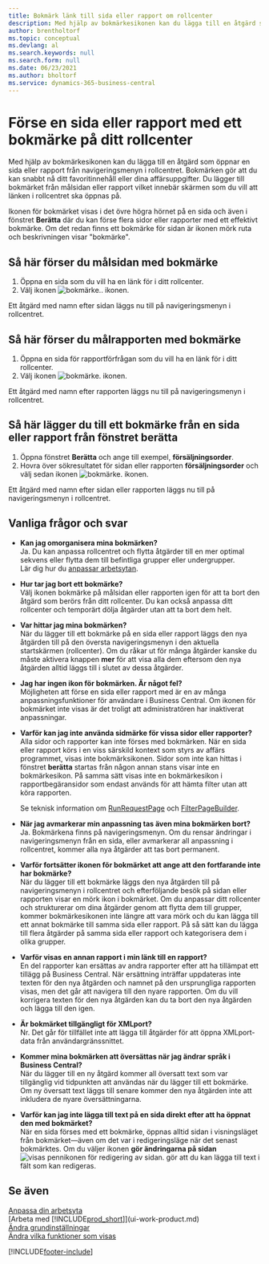 ```yaml
---
title: Bokmärk länk till sida eller rapport om rollcenter
description: Med hjälp av bokmärkesikonen kan du lägga till en åtgärd som öppnar en sida eller rapport från navigeringsmenyn i rollcentret.
author: brentholtorf
ms.topic: conceptual
ms.devlang: al
ms.search.keywords: null
ms.search.form: null
ms.date: 06/23/2021
ms.author: bholtorf
ms.service: dynamics-365-business-central
---
```


# Förse en sida eller rapport med ett bokmärke på ditt rollcenter
Med hjälp av bokmärkesikonen kan du lägga till en åtgärd som öppnar en sida eller rapport från navigeringsmenyn i rollcentret. Bokmärken gör att du kan snabbt nå ditt favoritinnehåll eller dina affärsuppgifter. Du lägger till bokmärket från målsidan eller rapport vilket innebär skärmen som du vill att länken i rollcentret ska öppnas på.

Ikonen för bokmärket visas i det övre högra hörnet på en sida och även i fönstret **Berätta** där du kan förse flera sidor eller rapporter med ett effektivt bokmärke. Om det redan finns ett bokmärke för sidan är ikonen mörk ruta och beskrivningen visar "bokmärke".

## Så här förser du målsidan med bokmärke
1. Öppna en sida som du vill ha en länk för i ditt rollcenter.
2. Välj ikonen ![bokmärke.](media/ui_bookmark_icon.png "Bokmärke"). ikonen.

Ett åtgärd med namn efter sidan läggs nu till på navigeringsmenyn i rollcentret.

## Så här förser du målrapporten med bokmärke
1. Öppna en sida för rapportförfrågan som du vill ha en länk för i ditt rollcenter.
2. Välj ikonen ![bokmärke.](media/ui_bookmark_icon.png "Bokmärke") ikonen.

Ett åtgärd med namn efter rapporten läggs nu till på navigeringsmenyn i rollcentret.

## Så här lägger du till ett bokmärke från en sida eller rapport från fönstret berätta
1. Öppna fönstret **Berätta** och ange till exempel, **försäljningsorder**.
2. Hovra över sökresultatet för sidan eller rapporten **försäljningsorder** och välj sedan ikonen ![bokmärke.](media/ui_bookmark_icon.png "Bokmärke") ikonen.

Ett åtgärd med namn efter sidan eller rapporten läggs nu till på navigeringsmenyn i rollcentret.


## Vanliga frågor och svar  

- **Kan jag omorganisera mina bokmärken?**  
Ja. Du kan anpassa rollcentret och flytta åtgärder till en mer optimal sekvens eller flytta dem till befintliga grupper eller undergrupper.  
Lär dig hur du [anpassar arbetsytan](ui-personalization-user.md).

- **Hur tar jag bort ett bokmärke?**  
Välj ikonen bokmärke på målsidan eller rapporten igen för att ta bort den åtgärd som berörs från ditt rollcenter. Du kan också anpassa ditt rollcenter och temporärt dölja åtgärder utan att ta bort dem helt.

- **Var hittar jag mina bokmärken?**  
När du lägger till ett bokmärke på en sida eller rapport läggs den nya åtgärden till på den översta navigeringsmenyn i den aktuella startskärmen (rollcenter). Om du råkar ut för många åtgärder kanske du måste aktivera knappen **mer** för att visa alla dem eftersom den nya åtgärden alltid läggs till i slutet av dessa åtgärder.
<!-- Should we add a screenshot here? -->

- **Jag har ingen ikon för bokmärken. Är något fel?**  
Möjligheten att förse en sida eller rapport med är en av många anpassningsfunktioner för användare i Business Central. Om ikonen för bokmärket inte visas är det troligt att administratören har inaktiverat anpassningar.

- **Varför kan jag inte använda sidmärke för vissa sidor eller rapporter?**  
Alla sidor och rapporter kan inte förses med bokmärken. När en sida eller rapport körs i en viss särskild kontext som styrs av affärs programmet, visas inte bokmärksikonen. Sidor som inte kan hittas i fönstret **berätta** startas från någon annan stans visar inte en bokmärkesikon. På samma sätt visas inte en bokmärkesikon i rapportbegäransidor som endast används för att hämta filter utan att köra rapporten.

  Se teknisk information om [RunRequestPage](/dynamics365/business-central/dev-itpro/developer/methods-auto/report/reportinstance-runrequestpage-method) och [FilterPageBuilder](/dynamics365/business-central/dev-itpro/developer/methods-auto/filterpagebuilder/filterpagebuilder-data-type).

- **När jag avmarkerar min anpassning tas även mina bokmärken bort?**  
Ja. Bokmärkena finns på navigeringsmenyn. Om du rensar ändringar i navigeringsmenyn från en sida, eller avmarkerar all anpassning i rollcentret, kommer alla nya åtgärder att tas bort permanent.

- **Varför fortsätter ikonen för bokmärket att ange att den fortfarande inte har bokmärke?**  
När du lägger till ett bokmärke läggs den nya åtgärden till på navigeringsmenyn i rollcentret och efterföljande besök på sidan eller rapporten visar en mörk ikon i bokmärket. Om du anpassar ditt rollcenter och strukturerar om dina åtgärder genom att flytta dem till grupper, kommer bokmärkesikonen inte längre att vara mörk och du kan lägga till ett annat bokmärke till samma sida eller rapport. På så sätt kan du lägga till flera åtgärder på samma sida eller rapport och kategorisera dem i olika grupper.

- **Varför visas en annan rapport i min länk till en rapport?**  
En del rapporter kan ersättas av andra rapporter efter att ha tillämpat ett tillägg på Business Central. När ersättning inträffar uppdateras inte texten för den nya åtgärden och namnet på den ursprungliga rapporten visas, men det går att navigera till den nyare rapporten. Om du vill korrigera texten för den nya åtgärden kan du ta bort den nya åtgärden och lägga till den igen.
<!-- For more information on report substitution, see this link UNAVAILABLE AT THIS TIME -->

- **Är bokmärket tillgängligt för XMLport?**  
Nr. Det går för tillfället inte att lägga till åtgärder för att öppna XMLport-data från användargränssnittet.

- **Kommer mina bokmärken att översättas när jag ändrar språk i Business Central?**  
När du lägger till en ny åtgärd kommer all översatt text som var tillgänglig vid tidpunkten att användas när du lägger till ett bokmärke. Om ny översatt text läggs till senare kommer den nya åtgärden inte att inkludera de nyare översättningarna.

- **Varför kan jag inte lägga till text på en sida direkt efter att ha öppnat den med bokmärket?**<br> När en sida förses med ett bokmärke, öppnas alltid sidan i visningsläget från bokmärket&mdash;även om det var i redigeringsläge när det senast bokmärktes. Om du väljer ikonen **gör ändringarna på sidan** ![visas pennikonen för redigering av sidan.](media/edit-pencil.png) gör att du kan lägga till text i fält som kan redigeras.


## Se även
[Anpassa din arbetsyta](ui-personalization-user.md)  
[Arbeta med [!INCLUDE[prod_short](includes/prod_short.md)]](ui-work-product.md)  
[Ändra grundinställningar](ui-change-basic-settings.md)  
[Ändra vilka funktioner som visas](ui-experiences.md)  


[!INCLUDE[footer-include](includes/footer-banner.md)]